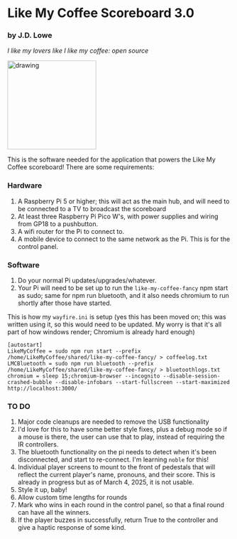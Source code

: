 # Like My Coffee Scoreboard 3.0

### by J.D. Lowe

_I like my lovers like I like my coffee: open source_

<img src="https://github.com/thejdlowe/like-my-coffee-scoreboard/assets/2357370/d96b879c-cc73-4bdd-8d4b-e44f2ba1b3a0" alt="drawing" width="200"/>

This is the software needed for the application that powers the Like My Coffee scoreboard! There are some requirements:

### Hardware

1. A Raspberry Pi 5 or higher; this will act as the main hub, and will need to be connected to a TV to broadcast the scoreboard
2. At least three Raspberry Pi Pico W's, with power supplies and wiring from GP18 to a pushbutton.
3. A wifi router for the Pi to connect to.
4. A mobile device to connect to the same network as the Pi. This is for the control panel.

### Software

1. Do your normal Pi updates/upgrades/whatever.
2. Your Pi will need to be set up to run the `like-my-coffee-fancy` npm start as sudo; same for npm run bluetooth, and it also needs chromium to run shortly after those have started.

This is how my `wayfire.ini` is setup (yes this has been moved on; this was written using it, so this would need to be updated. My worry is that it's all part of how windows render; Chromium is already hard enough)

```
[autostart]
LikeMyCoffee = sudo npm run start --prefix /home/LikeMyCoffee/shared/like-my-coffee-fancy/ > coffeelog.txt
LMCBluetooth = sudo npm run bluetooth --prefix /home/LikeMyCoffee/shared/like-my-coffee-fancy/ > bluetoothlogs.txt
chromium = sleep 15;chromium-browser --incognito --disable-session-crashed-bubble --disable-infobars --start-fullscreen --start-maximized http://localhost:3000/
```

### TO DO

1. Major code cleanups are needed to remove the USB functionality
2. I'd love for this to have some better style fixes, plus a debug mode so if a mouse is there, the user can use that to play, instead of requiring the IR controllers.
3. The bluetooth functionality on the pi needs to detect when it's been disconnected, and start to re-connect. I'm learning `noble` for this!
4. Individual player screens to mount to the front of pedestals that will reflect the current player's name, pronouns, and their score. This is already in progress but as of March 4, 2025, it is not usable.
5. Style it up, baby!
6. Allow custom time lengths for rounds
7. Mark who wins in each round in the control panel, so that a final round can have all the winners.
8. If the player buzzes in successfully, return True to the controller and give a haptic response of some kind.
